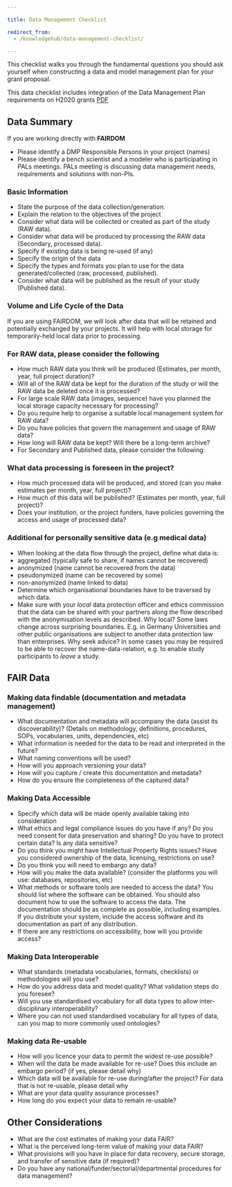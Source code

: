 ```yaml
---

title: Data Management Checklist

redirect_from: 
  - /knowledgehub/data-management-checklist/

---
```



This checklist walks you through the fundamental questions you should ask yourself when constructing a data and model management plan for your grant proposal.

This data checklist includes integration of the Data Management Plan requirements on H2020 grants [PDF](http://ec.europa.eu/research/participants/data/ref/h2020/grants_manual/hi/oa_pilot/h2020-hi-oa-data-mgt_en.pdf)

## Data Summary
If you are working directly with **FAIRDOM**

  * Please identify a DMP Responsible Persons in your project (names)
  * Please identify a bench scientist and a modeler who is participating in PALs meetings. PALs meeting is discussing data management needs, requirements and solutions with non-PIs.

### Basic Information

  * State the purpose of the data collection/generation.
  * Explain the relation to the objectives of the project
  * Consider what data will be collected or created as part of the study (RAW data).
  * Consider what data will be produced by processing the RAW data (Secondary, processed data).
  * Specify if existing data is being re-used (if any)
  * Specify the origin of the data
  * Specify the types and formats you plan to use for the data generated/collected (raw, processed, published).
  * Consider what data will be published as the result of your study (Published data).

### Volume and Life Cycle of the Data

If you are using FAIRDOM, we will look after data that will be retained and potentially exchanged by your projects. 
It will help with local storage for temporarily-held local data prior to processing.

### For RAW data, please consider the following

* How much RAW data you think will be produced (Estimates, per month, year, full project duration)?
* Will all of the RAW data be kept for the duration of the study or will the RAW data be deleted once it is processed?
* For large scale RAW data (images, sequence) have you planned the local storage capacity necessary for processing?
* Do you require help to organise a suitable local management system for RAW data?
* Do you have policies that govern the management and usage of RAW data?
* How long will RAW data be kept? Will there be a long-term archive?
* For Secondary and Published data, please consider the following:

### What data processing is foreseen in the project?
* How much processed data will be produced, and stored (can you make estimates per month, year, full project)?
* How much of this data will be published? (Estimates per month, year, full project)?
* Does your institution, or the project funders, have policies governing the access and usage of processed data?

### Additional for personally sensitive data (e.g medical data)

* When looking at the data flow through the project, define what data is:
* aggregated (typically safe to share, if names cannot be recovered)
* anonymized (name cannot be recovered from the data)
* pseudonymized (name can be recovered by some)
* non-anonymized (name linked to data)
* Determine which organisational boundaries have to be traversed by which data.
* Make sure with your *local* data protection officer and ethics commission that the data can be shared with your partners along the flow described with the anonymisation levels as described.  Why local? Some laws change across surprising boundaries. E.g. in Germany Universities and other public organisations are subject to another data protection law than enterprises. Why seek advice? In some cases you may be required to be able to recover the name-data-relation, e.g. to enable study participants to *leave* a study.

## FAIR Data

### Making data findable (documentation and metadata management)

* What documentation and metadata will accompany the data (assist its discoverability)? (Details on methodology, definitions, procedures, SOPs, vocabularies, units, dependencies, etc)
* What information is needed for the data to be read and interpreted in the future?
* What naming conventions will be used?
* How will you approach versioning your data?
* How will you capture / create this documentation and metadata?
* How do you ensure the completeness of the captured data?

### Making Data Accessible

* Specify which data will be made openly available taking into consideration
* What ethics and legal compliance issues do you have if any? Do you need consent for data preservation and sharing? Do you have to protect certain data? Is any data sensitive?
* Do you think you might have Intellectual Property Rights issues? Have you considered ownership of the data, licensing, restrictions on use?
* Do you think you will need to embargo any data?
* How will you make the data available? (consider the platforms you will use: databases, repositories, etc)
* What methods or software tools are needed to access the data? You should list where the software can be obtained. You should also document how to use the software to access the data. The documentation should be as complete as possible, including examples. If you distribute your system, include the access software and its documentation as part of any distribution.
* If there are any restrictions on accessibility, how will you provide access?

### Making Data Interoperable

* What standards (metadata vocabularies, formats, checklists) or methodologies will you use?
* How do you address data and model quality? What validation steps do you foresee?
* Will you use standardised vocabulary for all data types to allow inter-disciplinary interoperability?
* Where you can not used standardised vocabulary for all types of data, can you map to more commonly used ontologies?

### Making data Re-usable

* How will you licence your data to permit the widest re-use possible?
* When will the data be made available for re-use? Does this include an embargo period? (if yes, please detail why)
* Which data will be available for re-use during/after the project? For data that is not re-usable, please detail why
* What are your data quality assurance processes?
* How long do you expect your data to remain re-usable?

## Other Considerations

* What are the cost estimates of making your data FAIR?
* What is the perceived long-term value of making your data FAIR?
* What provisions will you have in place for data recovery, secure storage, and transfer of sensitive data (if required)?
* Do you have any national/funder/sectorial/departmental procedures for data management?
